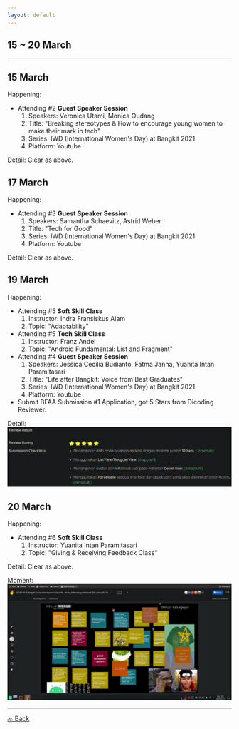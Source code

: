 ```yaml
---
layout: default
---
```


## 15 ~ 20 March
* * *

15 March
---
Happening:

- Attending #2 **Guest Speaker Session**
    1. Speakers: Veronica Utami, Monica Oudang
    1. Title: "Breaking stereotypes & How to encourage young women to make their mark in tech"
    1. Series: IWD (International Women's Day) at Bangkit 2021
    1. Platform: Youtube

Detail: Clear as above.

17 March
---
Happening:

- Attending #3 **Guest Speaker Session**
    1. Speakers: Samantha Schaevitz, Astrid Weber
    1. Title: "Tech for Good"
    1. Series: IWD (International Women's Day) at Bangkit 2021
    1. Platform: Youtube
  
Detail: Clear as above.

19 March
---
Happening:

- Attending #5 **Soft Skill Class**
    1. Instructor: Indra Fransiskus Alam
    1. Topic: "Adaptability"
- Attending #5 **Tech Skill Class**
    1. Instructor: Franz Andel
    1. Topic: "Android Fundamental: List and Fragment"
- Attending #4 **Guest Speaker Session**
    1. Speakers: Jessica Cecilia Budianto, Fatma Janna, Yuanita Intan Paramitasari
    1. Title: "Life after Bangkit: Voice from Best Graduates"
    1. Series: IWD (International Women's Day) at Bangkit 2021
    1. Platform: Youtube
- Submit BFAA Submission #1 Application, got 5 Stars from Dicoding Reviewer.
  
Detail: 
![Dicoding Review](./../assets/march/19-03.png)

20 March
---
Happening:

- Attending #6 **Soft Skill Class**
    1. Instructor: Yuanita Intan Paramitasari
    1. Topic: "Giving & Receiving Feedback Class"
  
Detail: Clear as above.

Moment:  
![JamBoard Time!...](./../assets/march/20-03.png)

* * *
[🔙 Back](./../)